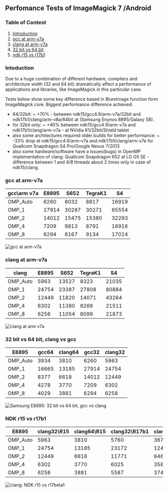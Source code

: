 ﻿## Perfomance Tests of ImageMagick 7 /Android

### Table of Contest
1. [Introduction](#intro) 
2. [gcc at arm-v7a](#gcc_at_arm-v7a)
3. [clang at arm-v7a](#clang_at_arm-v7a)
4. [32 bit vs 64 bit](#32bit_vs_64bit)
5. [ndk r15 vs r17b1](#ndk_r15_vs_r17b1)

### Intoduction <a name="intro"> </a>
Due to a huge combination of different hardware, compilers and architecture width (32 and 64 bit) dramatically affect a performance of applications and libraries, like ImageMagick in this particular case.

Tests below show some key difference based in BlureImage function form ImageMagick core. 
Biggest performance difference achieved: 
* 64/32bit: ~ +70% - between ndk15/gcc4.9/arm-v7a/32bit and ndk17b1/clang/arm-v8a/64bit at (Samsung Enynos 8895/Galaxy S8).  
* for 32bit only:   ~ +40% between ndk15/gcc4.9/arm-v7a and ndk17b1/clang/arm-v7a - at NVidia K1/32bit/Shield tablet
* also some architectures required older builds for better performance: ~ -33% drop at ndk15/gcc4.9/arm-v7a and ndk17b1/clang/arm-v7a for Quallcom Snapdragon S4 Pro/Google Nexus 7/2013
* also some hardware/software have a issues(bugs) in OpenMP implementation of clang: Quallcom Snapdragon 652 at LG G5 SE - difference between 1 and 4/8 threads about 2 times only in case of ndk15/clang.

### gcc at arm-v7a <a name="gcc_at_arm-v7a"> </a>

| gcc\arm v7a |	E8895	| S652	 | TegraK1|	S4|
| -- | -- | -- | -- | -- | 
|OMP_Auto | 6260	|8032|	8817|	16919|
|OMP_1|	27914|	30287|	30271|	65554|
|OMP_2|	14012|	15475|	15380|	32293|
|OMP_4|	7209|	9813|	8791|	16916|
|OMP_8|	6294|	8167|	9134|	17014|

![gcc at arm-v7a](https://github.com/ayaromenok/Android_ImageMagick7/blob/master/doc/perfTest/res/armv7a_gcc49_ndk15.png)

### clang at arm-v7a <a name="clang_at_arm-v7a"> </a>
|clang| E8895 | S652 | TegraK1 | S4 |
| -- | -- | -- | -- | -- | 	
|OMP_Auto|	5963|13527|8323|21035|
|OMP_1|24754|23387|27808|80884|
|OMP_2|12449|11820|14071|43264|
|OMP_4|6302|11380|8268|21511|
|OMP_8|6258|11054|8099|21873|

![clang at arm v7a](https://github.com/ayaromenok/Android_ImageMagick7/blob/master/doc/perfTest/res/armv7a_clang503_ndk15.png)

### 32 bit vs 64 bit, clang vs gcc <a name="32bit_vs_64bit"> </a>
|E8895| gcc64|clang64|gcc32|clang32|
| -- | -- | -- | -- | -- | 	
OMP_Auto|3934|3810|6260|5963|
OMP_1|16665|13185|	27914|24754
OMP_2|8377|6618|14012|12449
OMP_4|4278|3770|7209|6302
OMP_8|4029|3881|6294|6258
![Samsung E8895: 32 bit vs 64 bit, gcc vs clang](https://github.com/ayaromenok/Android_ImageMagick7/blob/master/doc/perfTest/res/E8895_gcc_clang_32b_64b.png)

### NDK r15 vs r17b1 <a name ="ndk_r15_vs_r17b1"> </a>

|E8895|clang32\R15|clang64\R15|clang32\R17b1|clang64\R17b1|
| -- | -- | -- | -- | -- | 	
OMP_Auto|5963|3810|5760|3675
OMP_1|24754|13185|23172|12420
OMP_2|12449|6618|11771|6461
OMP_4|6302|3770|6025|3585
OMP_8|6258|3881|5587|3748
![clang: NDK r15 vs r17beta1](https://github.com/ayaromenok/Android_ImageMagick7/blob/master/doc/perfTest/res/clang_ndk15_ndk17b1.png)
